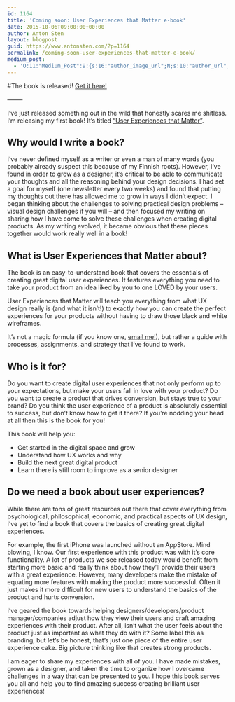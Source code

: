 ```yaml
---
id: 1164
title: 'Coming soon: User Experiences that Matter e-book'
date: 2015-10-06T09:00:00+00:00
author: Anton Sten
layout: blogpost
guid: https://www.antonsten.com/?p=1164
permalink: /coming-soon-user-experiences-that-matter-e-book/
medium_post:
  - 'O:11:"Medium_Post":9:{s:16:"author_image_url";N;s:10:"author_url";N;s:10:"cross_link";s:3:"yes";s:2:"id";N;s:21:"follower_notification";s:3:"yes";s:7:"license";s:19:"all-rights-reserved";s:14:"publication_id";s:2:"-1";s:6:"status";s:4:"none";s:3:"url";N;}'
---
```

#The book is released! [Get it here!](https://antonsten.com/books/user-experiences-matter/)

&#8212;&#8212;&#8211;

I’ve just released something out in the wild that honestly scares me shitless. I’m releasing my first book! It’s titled <a href="https://www.antonsten.com/book/" target="_blank">“User Experiences that Matter”</a>.

## Why would I write a book?

I’ve never defined myself as a writer or even a man of many words (you probably already suspect this because of my Finnish roots). However, I’ve found in order to grow as a designer, it’s critical to be able to communicate your thoughts and all the reasoning behind your design decisions. I had set a goal for myself (one newsletter every two weeks) and found that putting my thoughts out there has allowed me to grow in ways I didn’t expect. I began thinking about the challenges to solving practical design problems &#8211; visual design challenges if you will &#8211; and then focused my writing on sharing how I have come to solve these challenges when creating digital products. As my writing evolved, it became obvious that these pieces together would work really well in a book!

## What is User Experiences that Matter about?

The book is an easy-to-understand book that covers the essentials of creating great digital user experiences. It features everything you need to take your product from an idea liked by you to one LOVED by your users.

User Experiences that Matter will teach you everything from what UX design really is (and what it isn’t!) to exactly how you can create the perfect experiences for your products without having to draw those black and white wireframes.

It’s not a magic formula (if you know one, [email me!](mailto:anton@www.antonsten.com)), but rather a guide with processes, assignments, and strategy that I’ve found to work.

## Who is it for?

Do you want to create digital user experiences that not only perform up to your expectations, but make your users fall in love with your product? Do you want to create a product that drives conversion, but stays true to your brand? Do you think the user experience of a product is absolutely essential to success, but don’t know how to get it there? If you’re nodding your head at all then this is the book for you!

This book will help you:

  * Get started in the digital space and grow
  * Understand how UX works and why
  * Build the next great digital product
  * Learn there is still room to improve as a senior designer

## Do we need a book about user experiences?

While there are tons of great resources out there that cover everything from psychological, philosophical, economic, and practical aspects of UX design, I’ve yet to find a book that covers the basics of creating great digital experiences.

For example, the first iPhone was launched without an AppStore. Mind blowing, I know. Our first experience with this product was with it’s core functionality. A lot of products we see released today would benefit from starting more basic and really think about how they’ll provide their users with a great experience. However, many developers make the mistake of equating more features with making the product more successful. Often it just makes it more difficult for new users to understand the basics of the product and hurts conversion.

I’ve geared the book towards helping designers/developers/product manager/companies adjust how they view their users and craft amazing experiences with their product. After all, isn’t what the user feels about the product just as important as what they do with it? Some label this as branding, but let’s be honest, that’s just one piece of the entire user experience cake. Big picture thinking like that creates strong products.

I am eager to share my experiences with all of you. I have made mistakes, grown as a designer, and taken the time to organize how I overcame challenges in a way that can be presented to you. I hope this book serves you all and help you to find amazing success creating brilliant user experiences!

